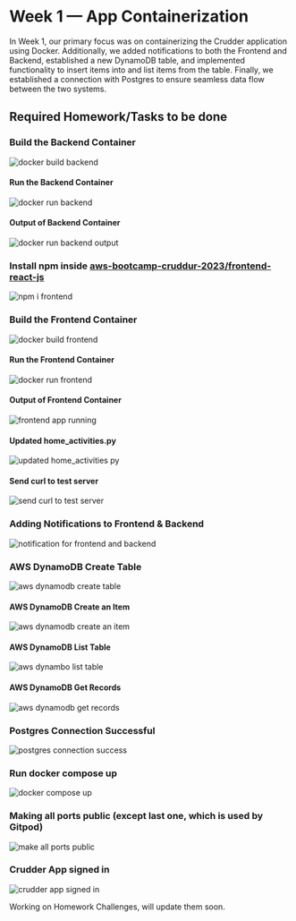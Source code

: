 # Week 1 — App Containerization

In Week 1, our primary focus was on containerizing the Crudder application using Docker. Additionally, we added notifications to both the Frontend and Backend, established a new DynamoDB table, and implemented functionality to insert items into and list items from the table. Finally, we established a connection with Postgres to ensure seamless data flow between the two systems.

## Required Homework/Tasks to be done

### Build the Backend Container

![docker build backend](https://user-images.githubusercontent.com/37880067/222718320-16add018-ce87-4eed-99aa-85ab7f47a7ee.jpg)

#### Run the Backend Container

![docker run backend](https://user-images.githubusercontent.com/37880067/222718442-9f0d0f44-5ff4-4f89-8e29-bbb578e5a407.jpg)

#### Output of Backend Container

![docker run backend output](https://user-images.githubusercontent.com/37880067/222718536-eadb7ff9-0ba0-49ee-91f4-a20958b23c4a.jpg)

### Install npm inside [aws-bootcamp-cruddur-2023/frontend-react-js](https://github.com/omenking/aws-bootcamp-cruddur-2023/tree/week-1/frontend-react-js)

![npm i frontend](https://user-images.githubusercontent.com/37880067/222719620-bd4e944f-7d2b-4f06-bc4d-a61e75c9a333.jpg)

### Build the Frontend Container

![docker build frontend](https://user-images.githubusercontent.com/37880067/222718843-596cc00c-d7ae-408b-8cc6-951aafcfffc0.jpg)

#### Run the Frontend Container

![docker run frontend](https://user-images.githubusercontent.com/37880067/222718930-84578ce1-c688-4d65-9c7b-4ad48bfafb34.jpg)

#### Output of Frontend Container

![frontend app running](https://user-images.githubusercontent.com/37880067/222718994-1284e4fc-394b-4af2-9052-6c708582c673.jpg)

#### Updated home_activities.py

![updated home_activities py](https://user-images.githubusercontent.com/37880067/222719335-94283a7c-58af-43a6-aa52-8c1852339cab.jpg)

#### Send curl to test server

![send curl to test server](https://user-images.githubusercontent.com/37880067/222719734-e2d5ba1b-7535-4fd5-8a61-bcb05a497947.jpg)

### Adding Notifications to Frontend & Backend

![notification for frontend and backend](https://user-images.githubusercontent.com/37880067/222719865-c6ada513-53ce-4e05-acda-4cff7b80f48e.jpg)

### AWS DynamoDB Create Table

![aws dynamodb create table](https://user-images.githubusercontent.com/37880067/222720448-af6601a4-0c15-4365-9912-a159d36f986b.jpg)

#### AWS DynamoDB Create an Item

![aws dynamodb create an item](https://user-images.githubusercontent.com/37880067/222720478-cde207a5-8e5d-4f88-b02e-08ac2bd6dfe6.jpg)

#### AWS DynamoDB List Table

![aws dynambo list table](https://user-images.githubusercontent.com/37880067/222720517-2d5260ef-0687-4d8e-9003-8471f0a6bcfa.jpg)

#### AWS DynamoDB Get Records

![aws dynamodb get records](https://user-images.githubusercontent.com/37880067/222720568-0cb3e74f-baff-4f1c-96f1-202bf83a6d35.jpg)

### Postgres Connection Successful

![postgres connection success](https://user-images.githubusercontent.com/37880067/222720596-55af48f3-69d2-43de-a945-3f1a0566faa0.jpg)

### Run docker compose up

![docker compose up](https://user-images.githubusercontent.com/37880067/222726093-8d23c119-d153-418e-b2bd-876a6ab5317f.jpg)

### Making all ports public (except last one, which is used  by Gitpod)

![make all ports public](https://user-images.githubusercontent.com/37880067/222723996-45981c7e-7dc5-4177-9053-b1edec1f2d77.jpg)

### Crudder App signed in

![crudder app signed in](https://user-images.githubusercontent.com/37880067/222720633-9896c483-15ff-42a8-bf6e-5c802c91a514.jpg)

Working on Homework Challenges, will update them soon. 

